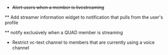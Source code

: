 * ~~Alert users when a member is livestreaming~~

** Add streamer information widget to notification that pulls from the user's profile

** notify exclusively when a QUAD member is streaming

* Restrict vc-text channel to members that are currently using a voice channel